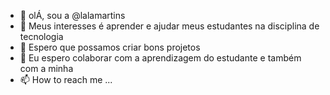 - 👋 olÁ, sou a @lalamartins
- 👀 Meus interesses é aprender e ajudar meus estudantes na disciplina de tecnologia
- 🌱 Espero que possamos criar bons projetos
- 💞️ Eu espero colaborar com a aprendizagem do estudante e também com a minha
- 📫 How to reach me ...

<!---
lalamartins/lalamartins is a ✨ special ✨ repository because its `README.md` (this file) appears on your GitHub profile.
You can click the Preview link to take a look at your changes.
--->
